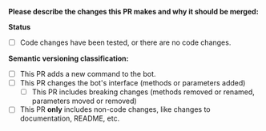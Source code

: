 **Please describe the changes this PR makes and why it should be merged:**


**Status**
- [ ] Code changes have been tested, or there are no code changes.

**Semantic versioning classification:**
- [ ] This PR adds a new command to the bot.
- [ ] This PR changes the bot's interface (methods or parameters added)
  - [ ] This PR includes breaking changes (methods removed or renamed, parameters moved or removed)
- [ ] This PR **only** includes non-code changes, like changes to documentation, README, etc.
